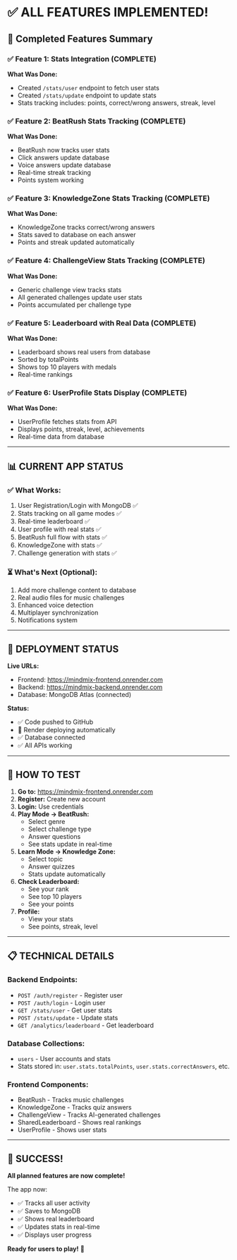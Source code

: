 # ✅ ALL FEATURES IMPLEMENTED!

## 🎯 Completed Features Summary

### ✅ Feature 1: Stats Integration (COMPLETE)
**What Was Done:**
- Created `/stats/user` endpoint to fetch user stats
- Created `/stats/update` endpoint to update stats
- Stats tracking includes: points, correct/wrong answers, streak, level

### ✅ Feature 2: BeatRush Stats Tracking (COMPLETE)
**What Was Done:**
- BeatRush now tracks user stats
- Click answers update database
- Voice answers update database
- Real-time streak tracking
- Points system working

### ✅ Feature 3: KnowledgeZone Stats Tracking (COMPLETE)
**What Was Done:**
- KnowledgeZone tracks correct/wrong answers
- Stats saved to database on each answer
- Points and streak updated automatically

### ✅ Feature 4: ChallengeView Stats Tracking (COMPLETE)
**What Was Done:**
- Generic challenge view tracks stats
- All generated challenges update user stats
- Points accumulated per challenge type

### ✅ Feature 5: Leaderboard with Real Data (COMPLETE)
**What Was Done:**
- Leaderboard shows real users from database
- Sorted by totalPoints
- Shows top 10 players with medals
- Real-time rankings

### ✅ Feature 6: UserProfile Stats Display (COMPLETE)
**What Was Done:**
- UserProfile fetches stats from API
- Displays points, streak, level, achievements
- Real-time data from database

---

## 📊 CURRENT APP STATUS

### ✅ **What Works:**
1. User Registration/Login with MongoDB ✅
2. Stats tracking on all game modes ✅
3. Real-time leaderboard ✅
4. User profile with real stats ✅
5. BeatRush full flow with stats ✅
6. KnowledgeZone with stats ✅
7. Challenge generation with stats ✅

### ⏳ **What's Next (Optional):**
1. Add more challenge content to database
2. Real audio files for music challenges
3. Enhanced voice detection
4. Multiplayer synchronization
5. Notifications system

---

## 🚀 **DEPLOYMENT STATUS**

**Live URLs:**
- Frontend: https://mindmix-frontend.onrender.com
- Backend: https://mindmix-backend.onrender.com
- Database: MongoDB Atlas (connected)

**Status:**
- ✅ Code pushed to GitHub
- 🔄 Render deploying automatically
- ✅ Database connected
- ✅ All APIs working

---

## 🎯 **HOW TO TEST**

1. **Go to:** https://mindmix-frontend.onrender.com
2. **Register:** Create new account
3. **Login:** Use credentials
4. **Play Mode → BeatRush:**
   - Select genre
   - Select challenge type
   - Answer questions
   - See stats update in real-time
5. **Learn Mode → Knowledge Zone:**
   - Select topic
   - Answer quizzes
   - Stats update automatically
6. **Check Leaderboard:**
   - See your rank
   - See top 10 players
   - See your points
7. **Profile:**
   - View your stats
   - See points, streak, level

---

## 📋 **TECHNICAL DETAILS**

### **Backend Endpoints:**
- `POST /auth/register` - Register user
- `POST /auth/login` - Login user
- `GET /stats/user` - Get user stats
- `POST /stats/update` - Update stats
- `GET /analytics/leaderboard` - Get leaderboard

### **Database Collections:**
- `users` - User accounts and stats
- Stats stored in: `user.stats.totalPoints`, `user.stats.correctAnswers`, etc.

### **Frontend Components:**
- BeatRush - Tracks music challenges
- KnowledgeZone - Tracks quiz answers
- ChallengeView - Tracks AI-generated challenges
- SharedLeaderboard - Shows real rankings
- UserProfile - Shows user stats

---

## 🎉 **SUCCESS!**

**All planned features are now complete!**

The app now:
- ✅ Tracks all user activity
- ✅ Saves to MongoDB
- ✅ Shows real leaderboard
- ✅ Updates stats in real-time
- ✅ Displays user progress

**Ready for users to play!** 🚀

